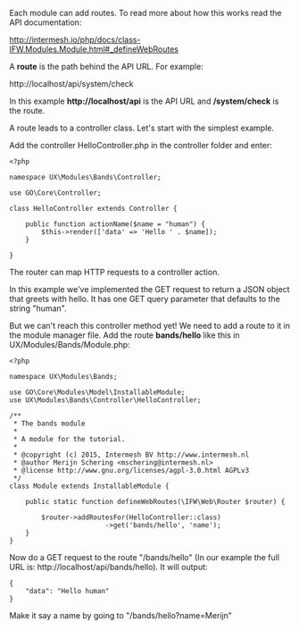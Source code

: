 Each module can add routes. To read more about how this works read the API documentation:

http://intermesh.io/php/docs/class-IFW.Modules.Module.html#_defineWebRoutes

A **route** is the path behind the API URL. For example:

http://localhost/api/system/check

In this example **http://localhost/api** is the API URL and **/system/check** is 
the route.

A route leads to a controller class. Let's start with the simplest example.

Add the controller HelloController.php in the controller folder and enter:

````````````````````````````````````````````````````````````````````````````````
<?php

namespace UX\Modules\Bands\Controller;

use GO\Core\Controller;

class HelloController extends Controller {

	public function actionName($name = "human") {
		$this->render(['data' => 'Hello ' . $name]);
	}

}
````````````````````````````````````````````````````````````````````````````````

The router can map HTTP requests to a controller action. 

In this example we've implemented the GET request to return a JSON object that 
greets with hello. It has one GET query parameter that defaults to the string
"human".

But we can't reach this controller method yet! We need to add a route to it in 
the module manager file. Add the route **bands/hello** like this in 
UX/Modules/Bands/Module.php:

````````````````````````````````````````````````````````````````````````````````
<?php

namespace UX\Modules\Bands;

use GO\Core\Modules\Model\InstallableModule;
use UX\Modules\Bands\Controller\HelloController;

/**
 * The bands module
 * 
 * A module for the tutorial.
 *
 * @copyright (c) 2015, Intermesh BV http://www.intermesh.nl
 * @author Merijn Schering <mschering@intermesh.nl>
 * @license http://www.gnu.org/licenses/agpl-3.0.html AGPLv3
 */
class Module extends InstallableModule {

	public static function defineWebRoutes(\IFW\Web\Router $router) {

		$router->addRoutesFor(HelloController::class)
						->get('bands/hello', 'name');
	}
}

````````````````````````````````````````````````````````````````````````````````

Now do a GET request to the route "/bands/hello" (In our example the full URL is: http://localhost/api/bands/hello). It will output:

````````````````````````````````````````````````````````````````````````````````
{ 
	"data": "Hello human" 
}
````````````````````````````````````````````````````````````````````````````````

Make it say a name by going to "/bands/hello?name=Merijn"
